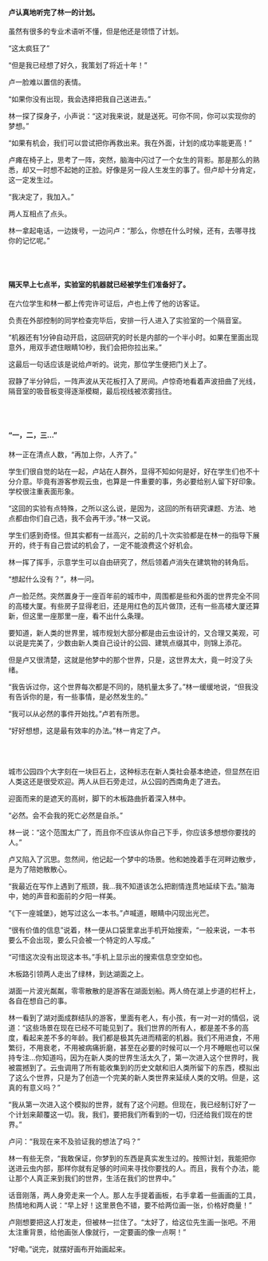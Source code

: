 #### 卢认真地听完了林一的计划。

虽然有很多的专业术语听不懂，但是他还是领悟了计划。

“这太疯狂了”

“但是我已经想了好久，我策划了将近十年！”

卢一脸难以置信的表情。

“如果你没有出现，我会选择把我自己送进去。”

林一探了探身子，小声说：“这对我来说，就是送死。可你不同，你可以实现你的梦想。”

“如果有机会，我们可以尝试把你再救出来。我在外面，计划的成功率能更高！”

卢瘫在椅子上，思考了一阵，突然，脑海中闪过了一个女生的背影。那是那么的熟悉，却又一时想不起她的正脸。好像是另一段人生发生的事了。但卢却十分肯定，这一定发生过。

“我决定了，我加入。”

两人互相点了点头。

林一拿起电话，一边拨号，一边问卢：“那么，你想在什么时候，还有，去哪寻找你的记忆呢。”

<br><br>

#### 隔天早上七点半，实验室的机器就已经被学生们准备好了。

在六位学生和林一都上传完许可证后，卢也上传了他的访客证。

负责在外部控制的同学检查完毕后，安排一行人进入了实验室的一个隔音室。

“机器还有1分钟自动开启，这回研究的时长是内部的一个半小时。如果在里面出现意外，用双手遮住眼睛10秒，我们会把你拉出来。”

这最后一句话应该是说给卢听的。说完，那位学生便把门关上了。

寂静了半分钟后，一阵声波从天花板打入了房间。卢惊奇地看着声波扭曲了光线，隔音室的吸音板变得逐渐模糊，最后视线被浓雾挡住。

<br><br>

#### “一，二，三…”

林一正在清点人数，“再加上你，人齐了。”

学生们很自觉的站在一起，卢站在人群外，显得不知如何是好，好在学生们也不十分介意。毕竟有游客参观云虫，也算是一件重要的事，务必要给别人留下好印象。学校很注重表面形象。

“这回的实验有点特殊，之所以这么说，是因为，这回的所有研究课题、方法、地点都由你们自己选，我不会再干涉。”林一又说。

学生们感到奇怪。但其实都有一丝高兴，之前的几十次实验都是在林一的指导下展开的，终于有自己尝试的机会了，一定不能浪费这个好机会。

林一挥了挥手，示意学生可以自由研究了，然后领着卢消失在建筑物的转角后。

“想起什么没有？”，林一问。

卢一脸茫然。突然置身于一座百年前的城市中，周围都是些和外面的世界完全不同的高楼大厦。有些房子显得老旧，还是用红色的瓦片做顶，还有一些高楼大厦还算新，但这里一座那里一座，看不出什么条理。

要知道，新人类的世界里，城市规划大部分都是由云虫设计的，又合理又美观，可以说是完美了，少数由新人类自己设计的公园、建筑点缀其中，则锦上添花。

但是卢又很清楚，这就是他梦中的那个世界，只是，这世界太大，竟一时没了头绪。

“我告诉过你，这个世界每次都是不同的，随机量太多了。”林一缓缓地说，“但我没有告诉你的是，有一些事情，是必然发生的。”

“我可以从必然的事件开始找。”卢若有所思。

“好好想想，这是最有效率的办法。”林一肯定了卢。

<br><br>

城市公园四个大字刻在一块巨石上，这种标志在新人类社会基本绝迹，但显然在旧人类这还是很受欢迎。两人从巨石旁走过，从公园的西南角走了进去。

迎面而来的是遮天的高树，脚下的木板路曲折着深入林中。

“必然。会不会我的死亡必然是自杀。”

林一说：“这个范围太广了，而且你不应该从你自己下手，你应该多想想你要找的人。”

卢又陷入了沉思。忽然间，他记起一个梦中的场景。他和她挽着手在河畔边散步，是为了陪她散散心。

“我最近在写作上遇到了瓶颈，我…我不知道该怎么把剧情连贯地延续下去。”脑海中，她的声音和面前的夕阳一样美。

“《下一座城堡》，她写过这么一本书。”卢喊道，眼睛中闪现出光芒。

“很有价值的信息”说着，林一便从口袋里拿出手机开始搜索，“一般来说，一本书要么不会出现，要么只会被一个特定的人写成。”

“可惜这次没有出现这本书。”手机上显示出的搜索信息空空如也。

木板路引领两人走出了绿林，到达湖面之上。

湖面一片波光粼粼，零零散散的是游客在湖面划船。两人倚在湖上步道的栏杆上，各自在想自己的事。

林一看到了湖对面成群结队的游客，里面有老人，有小孩，有一对一对的情侣，说道：“这些场景在现在已经不可能见到了。我们世界的所有人，都是差不多的高度，看起来差不多的年龄。我们都是极其先进而精密的机器。我们不用进食，不用繁衍，不用衰老，不用被病痛折磨，甚至在必要的时候可以一个月不睡眠也可以保持专注…你知道吗，因为在新人类的世界生活太久了，第一次进入这个世界时，我被震撼到了。云虫调用了所有能收集到的历史文献和旧人类所留下的东西，模拟出了这么个世界，只是为了创造一个完美的新人类世界来延续人类的文明。但是，这真的有意义吗？”

“我从第一次进入这个模拟的世界，就有了这个问题。但现在，我已经制订好了一个计划来颠覆这一切。我，我们，要把我们所看到的一切，归还给我们现在的世界。”

卢问：“我现在来不及验证我的想法了吗？”

林一有些无奈，“我敢保证，你梦到的东西是真实发生过的。按照计划，我能把你送进云虫内部，那样你就有足够的时间来寻找你要找的人。而且，我有个办法，能让那个人真正来到我们的世界，生活在我们的世界中。”

话音刚落，两人身旁走来一个人。那人左手提着画板，右手拿着一些画画的工具，热情地和两人说：“早上好！这里景色不错，要不给两位画一张，价格好商量！”

卢刚想要把这人打发走，但被林一拦住了。“太好了，给这位先生画一张吧。不用太注重背景，给他画张人像就行，一定要画的像一点啊！”

“好嘞。”说完，就摆好画布开始画起来。